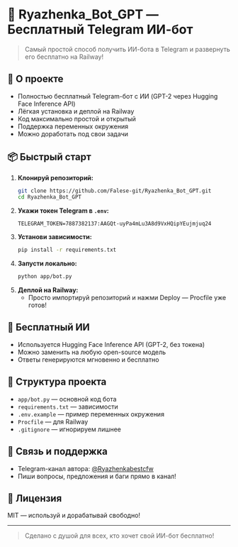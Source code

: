# 🚀 Ryazhenka_Bot_GPT — Бесплатный Telegram ИИ-бот

> Самый простой способ получить ИИ-бота в Telegram и развернуть его бесплатно на Railway!

## 🤖 О проекте

- Полностью бесплатный Telegram-бот с ИИ (GPT-2 через Hugging Face Inference API)
- Лёгкая установка и деплой на Railway
- Код максимально простой и открытый
- Поддержка переменных окружения
- Можно доработать под свои задачи

## 📦 Быстрый старт

1. **Клонируй репозиторий:**
   ```bash
   git clone https://github.com/Falese-git/Ryazhenka_Bot_GPT.git
   cd Ryazhenka_Bot_GPT
   ```
2. **Укажи токен Telegram в `.env`:**
   ```env
   TELEGRAM_TOKEN=7887382137:AAGQt-uyPa4mLu3A8d9VxHQipYEujmjuq24
   ```
3. **Установи зависимости:**
   ```bash
   pip install -r requirements.txt
   ```
4. **Запусти локально:**
   ```bash
   python app/bot.py
   ```
5. **Деплой на Railway:**
   - Просто импортируй репозиторий и нажми Deploy — Procfile уже готов!

## 🧠 Бесплатный ИИ

- Используется Hugging Face Inference API (GPT-2, без токена)
- Можно заменить на любую open-source модель
- Ответы генерируются мгновенно и бесплатно

## 📁 Структура проекта

- `app/bot.py` — основной код бота
- `requirements.txt` — зависимости
- `.env.example` — пример переменных окружения
- `Procfile` — для Railway
- `.gitignore` — игнорируем лишнее

## 💬 Связь и поддержка

- Telegram-канал автора: [@Ryazhenkabestcfw](https://t.me/Ryazhenkabestcfw)
- Пиши вопросы, предложения и баги прямо в канал!

## 🏁 Лицензия

MIT — используй и дорабатывай свободно!

---

> Сделано с душой для всех, кто хочет свой ИИ-бот бесплатно!
